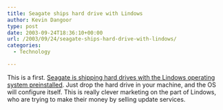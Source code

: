 ```yaml
---
title: Seagate ships hard drive with Lindows
author: Kevin Dangoor
type: post
date: 2003-09-24T18:36:10+00:00
url: /2003/09/24/seagate-ships-hard-drive-with-lindows/
categories:
  - Technology

---
```

This is a first. [Seagate is shipping hard drives with the Lindows operating system preinstalled][1]. Just drop the hard drive in your machine, and the OS will configure itself. This is really clever marketing on the part of Lindows, who are trying to make their money by selling update services.

 [1]: http://www.lindows.com/lindows_seagate.php "Lindows.com"